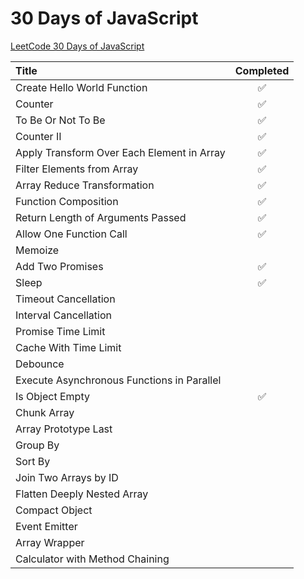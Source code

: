 # 30 Days of JavaScript

[LeetCode 30 Days of JavaScript](https://leetcode.com/studyplan/30-days-of-javascript)

| Title                                        | Completed |
| :------------------------------------------- | :-------: |
| Create Hello World Function                  |    ✅     |
| Counter                                      |    ✅     |
| To Be Or Not To Be                           |    ✅     |
| Counter II                                   |    ✅     |
| Apply Transform Over Each Element in Array   |    ✅     |
| Filter Elements from Array                   |    ✅     |
| Array Reduce Transformation                  |    ✅     |
| Function Composition                         |    ✅     |
| Return Length of Arguments Passed            |    ✅     |
| Allow One Function Call                      |    ✅     |
| Memoize                                      |           |
| Add Two Promises                             |    ✅     |
| Sleep                                        |    ✅     |
| Timeout Cancellation                         |           |
| Interval Cancellation                        |           |
| Promise Time Limit                           |           |
| Cache With Time Limit                        |           |
| Debounce                                     |           |
| Execute Asynchronous Functions in Parallel   |           |
| Is Object Empty                              |    ✅     |
| Chunk Array                                  |           |
| Array Prototype Last                         |           |
| Group By                                     |           |
| Sort By                                      |           |
| Join Two Arrays by ID                        |           |
| Flatten Deeply Nested Array                  |           |
| Compact Object                               |           |
| Event Emitter                                |           |
| Array Wrapper                                |           |
| Calculator with Method Chaining              |           |
